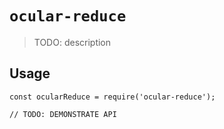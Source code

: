 # `ocular-reduce`

> TODO: description

## Usage

```
const ocularReduce = require('ocular-reduce');

// TODO: DEMONSTRATE API
```
